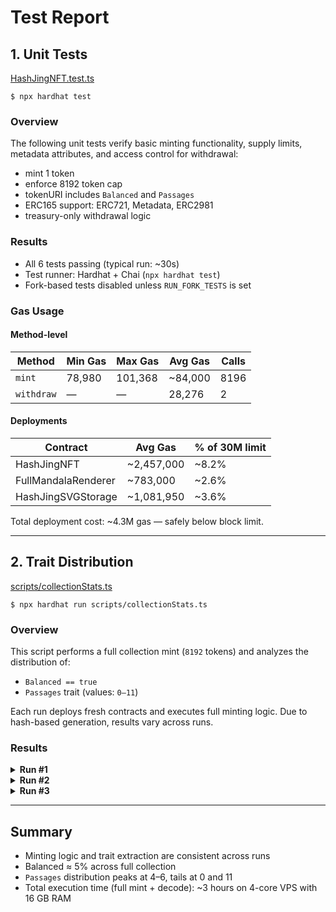 # Test Report

## 1. Unit Tests

[HashJingNFT.test.ts](https://github.com/DataSattva/hashjing-nft/blob/main/test/HashJingNFT.test.ts)
```
$ npx hardhat test
```

### Overview

The following unit tests verify basic minting functionality, supply limits, metadata attributes, and access control for withdrawal:

* mint 1 token
* enforce 8192 token cap
* tokenURI includes `Balanced` and `Passages`
* ERC165 support: ERC721, Metadata, ERC2981
* treasury-only withdrawal logic

### Results

* All 6 tests passing (typical run: \~30s)
* Test runner: Hardhat + Chai (`npx hardhat test`)
* Fork-based tests disabled unless `RUN_FORK_TESTS` is set

### Gas Usage

#### Method-level

| Method       | Min Gas  | Max Gas  | Avg Gas  | Calls  |
|--------------|----------|----------|----------|--------|
| `mint`       | 78,980   | 101,368  | ~84,000  | 8196   |
| `withdraw`   | —        | —        | 28,276   | 2      |

#### Deployments

| Contract             | Avg Gas     | % of 30M limit |
|----------------------|-------------|----------------|
| HashJingNFT          | ~2,457,000  | ~8.2%          |
| FullMandalaRenderer  | ~783,000    | ~2.6%          |
| HashJingSVGStorage   | ~1,081,950  | ~3.6%          |

Total deployment cost: ~4.3M gas — safely below block limit.

---

## 2. Trait Distribution

[scripts/collectionStats.ts](https://github.com/DataSattva/hashjing-nft/blob/main/scripts/collectionStats.ts)
```
$ npx hardhat run scripts/collectionStats.ts
```

### Overview

This script performs a full collection mint (`8192` tokens) and analyzes the distribution of:

* `Balanced == true`
* `Passages` trait (values: `0–11`)

Each run deploys fresh contracts and executes full minting logic. Due to hash-based generation, results vary across runs.

### Results

<details>
<summary><strong>Run #1</strong></summary>

```
Tokens minted   : 8192
Balanced = true : 384 (4.69 %)

Passages distribution:
  00 : 5 (0.06 %)
  01 : 66 (0.81 %)
  02 : 317 (3.87 %)
  03 : 1065 (13.00 %)
  04 : 1957 (23.89 %)
  05 : 2148 (26.22 %)
  06 : 1560 (19.04 %)
  07 : 772 (9.42 %)
  08 : 253 (3.09 %)
  09 : 39 (0.48 %)
  10 : 8 (0.10 %)
  11 : 2 (0.02 %)

⏱ total time: 173m53.728s
```

</details>

<details>
<summary><strong>Run #2</strong></summary>

```
Tokens minted   : 8192
Balanced = true : 415 (5.07 %)

Passages distribution:
  00 : 3 (0.04 %)
  01 : 55 (0.67 %)
  02 : 338 (4.13 %)
  03 : 1052 (12.84 %)
  04 : 1919 (23.43 %)
  05 : 2167 (26.45 %)
  06 : 1576 (19.24 %)
  07 : 788 (9.62 %)
  08 : 244 (2.98 %)
  09 : 46 (0.56 %)
  10 : 3 (0.04 %)
  11 : 1 (0.01 %)

⏱ total time: 183m38.856s
```

</details>

<details>
<summary><strong>Run #3</strong></summary>

```
Tokens minted   : 8192  
Balanced = true : 421 (5.14 %)

Passages distribution:
  00 : 7 (0.09 %)
  01 : 48 (0.59 %)
  02 : 346 (4.22 %)
  03 : 1068 (13.04 %)
  04 : 1916 (23.39 %)
  05 : 2210 (26.98 %)
  06 : 1568 (19.14 %)
  07 : 739 (9.02 %)
  08 : 216 (2.64 %)
  09 : 65 (0.79 %)
  10 : 9 (0.11 %)

⏱ total time: 178m46s (approx.)
```

</details>

---

## Summary

* Minting logic and trait extraction are consistent across runs
* Balanced ≈ 5% across full collection
* `Passages` distribution peaks at 4–6, tails at 0 and 11
* Total execution time (full mint + decode): \~3 hours on 4-core VPS with 16 GB RAM

